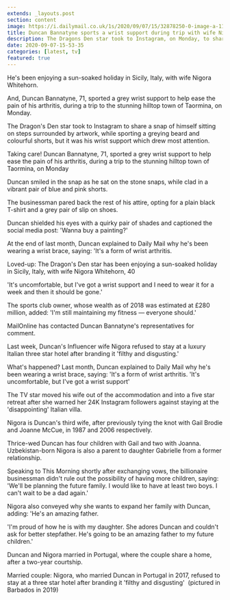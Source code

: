 ```yaml
---
extends: _layouts.post
section: content
image: https://i.dailymail.co.uk/1s/2020/09/07/15/32878250-0-image-a-11_1599488717212.jpg 
title: Duncan Bannatyne sports a wrist support during trip with wife Nigora Whitehorn to Taormina in Sicily 
description: The Dragons Den star took to Instagram, on Monday, to share a snap of himself sporting a greying beard and colourful shorts, but it was his wrist support which drew most attention 
date: 2020-09-07-15-53-35 
categories: [latest, tv] 
featured: true 
--- 
```

He's been enjoying a sun-soaked holiday in Sicily, Italy, with wife Nigora Whitehorn. 

And, Duncan Bannatyne, 71, sported a grey wrist support to help ease the pain of his arthritis, during a trip to the stunning hilltop town of Taormina, on Monday.

The Dragon's Den star took to Instagram to share a snap of himself sitting on steps surrounded by artwork, while sporting a greying beard and colourful shorts, but it was his wrist support which drew most attention. 

Taking care! Duncan Bannatyne, 71, sported a grey wrist support to help ease the pain of his arthritis, during a trip to the stunning hilltop town of Taormina, on Monday



Duncan smiled in the snap as he sat on the stone snaps, while clad in a vibrant pair of blue and pink shorts.

The businessman pared back the rest of his attire, opting for a plain black T-shirt and a grey pair of slip on shoes. 

Duncan shielded his eyes with a quirky pair of shades and captioned the social media post: 'Wanna buy a painting?'

At the end of last month, Duncan explained to Daily Mail why he's been wearing a wrist brace, saying: 'It's a form of wrist arthritis. 

Loved-up: The Dragon's Den star has been enjoying a sun-soaked holiday in Sicily, Italy, with wife Nigora Whitehorn, 40

'It's uncomfortable, but I've got a wrist support and I need to wear it for a week and then it should be gone.'

The sports club owner, whose wealth as of 2018 was estimated at £280 million, added: 'I'm still maintaining my fitness — everyone should.'

MailOnline has contacted Duncan Bannatyne's representatives for comment. 

Last week, Duncan's Influencer wife Nigora refused to stay at a luxury Italian three star hotel after branding it 'filthy and disgusting.' 

What's happened? Last month, Duncan explained to Daily Mail why he's been wearing a wrist brace, saying: 'It's a form of wrist arthritis. 'It's uncomfortable, but I've got a wrist support'

The TV star moved his wife out of the accommodation and into a five star retreat after she warned her 24K Instagram followers against staying at the 'disappointing' Italian villa.  

Nigora is Duncan's third wife, after previously tying the knot with Gail Brodie and Joanne McCue, in 1987 and 2006 respectively.

Thrice-wed Duncan has four children with Gail and two with Joanna. Uzbekistan-born Nigora is also a parent to daughter Gabrielle from a former relationship.

Speaking to This Morning shortly after exchanging vows, the billionaire businessman didn't rule out the possibility of having more children, saying: 'We'll be planning the future family. I would like to have at least two boys. I can't wait to be a dad again.'

Nigora also conveyed why she wants to expand her family with Duncan, adding: 'He's an amazing father.

'I'm proud of how he is with my daughter. She adores Duncan and couldn't ask for better stepfather. He's going to be an amazing father to my future children.'

Duncan and Nigora married in Portugal, where the couple share a home, after a two-year courtship.

Married couple: Nigora, who married Duncan in Portugal in 2017, refused to stay at a three star hotel after branding it 'filthy and disgusting'  (pictured in Barbados in 2019) 

